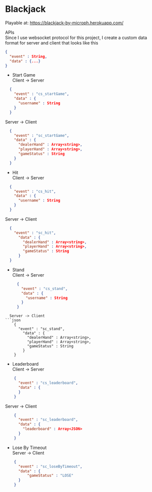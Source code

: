 # Blackjack

Playable at: https://blackjack-by-microph.herokuapp.com/
  
APIs<br/>
Since I use websocket protocol for this project, I create a custom data format for server and client that looks like this
```json
{
  "event" : String,
  "data" : {...}
}
```

- Start Game<br/>
  Client  -> Server
```json
  {
    "event" : "cs_startGame",
    "data" : {
      "username" : String
    }
  }
```
  Server -> Client
```json
  {
    "event" : "sc_startGame",
    "data" : {
      "dealerHand" : Array<string>,
      "playerHand" : Array<string>,
      "gameStatus" : String
    }
  }
```
  
- Hit<br/>
  Client  -> Server
```json
  {
    "event" : "cs_hit",
    "data" : {
      "username" : String
    }
  }
```
  Server -> Client
```json
  {
    "event" : "sc_hit",
      "data" : {
        "dealerHand" : Array<string>,
        "playerHand" : Array<string>,
        "gameStatus" : String
      }
  }
```

- Stand<br/>
  Client  -> Server
  ```json
    {
      "event" : "cs_stand",
      "data" : {
        "username" : String
      }
    }
``` 
  Server -> Client
```json
    {
      "event" : "sc_stand",
        "data" : {
          "dealerHand" : Array<string>,
          "playerHand" : Array<string>,
          "gameStatus" : String
        }
    }
```
 
- Leaderboard<br/>
  Client  -> Server
```json
    {
      "event" : "cs_leaderboard",
      "data" : {
      }
    }
```
  Server -> Client
```json
    {
      "event" : "sc_leaderboard",
      "data" : {
        "leaderboard" : Array<JSON>
      }
    }
```
- Lose By Timeout<br/>
  Server -> Client
```json
    {
      "event" : "sc_loseByTimeout",
      "data" : {
          "gameStatus" : "LOSE"
      }
    }
```
